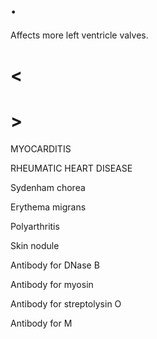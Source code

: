 # .

Affects more left ventricle valves.

# <

# >

MYOCARDITIS

RHEUMATIC HEART DISEASE

Sydenham chorea

Erythema migrans

Polyarthritis

Skin nodule

Antibody for DNase B

Antibody for myosin

Antibody for streptolysin O

Antibody for M
